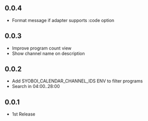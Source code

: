 ## 0.0.4
* Format message if adapter supports :code option

## 0.0.3
* Improve program count view
* Show channel name on description

## 0.0.2
* Add SYOBOI_CALENDAR_CHANNEL_IDS ENV to filter programs
* Search in 04:00..28:00

## 0.0.1
* 1st Release
